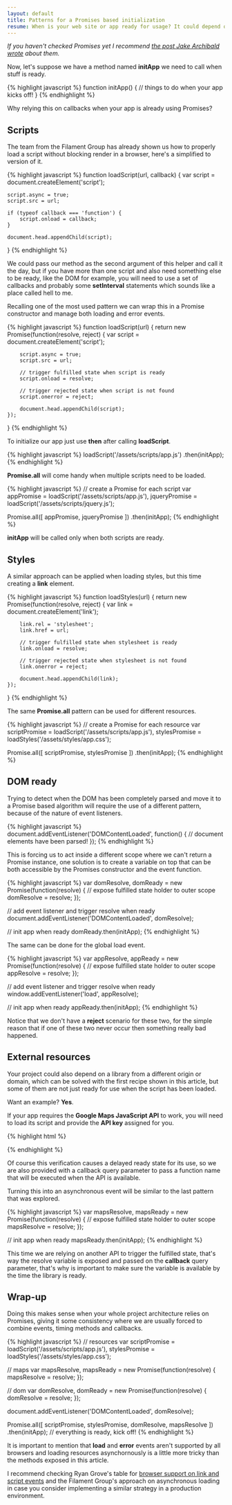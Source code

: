 ```yaml
---
layout: default
title: Patterns for a Promises based initialization
resume: When is your web site or app ready for usage? It could depend on scripts and styles being loaded, it might need an external API to be accessible, or all of them together. Having control over this situation could generate a heavy reliance on callbacks and one of the best ways to fight this asynchronicity are Promises.
---
```


*If you haven't checked Promises yet I recommend [the post Jake Archibald wrote][1] about them.*

Now, let's suppose we have a method named **initApp** we need to call when stuff is ready.

{% highlight javascript %}
function initApp() {
    // things to do when your app kicks off!
}
{% endhighlight %}

Why relying this on callbacks when your app is already using Promises?


## Scripts

The team from the Filament Group has already shown us how to properly load a script without blocking render in a browser, here's a simplified to version of it.

{% highlight javascript %}
function loadScript(url, callback) {
    var script = document.createElement('script');

    script.async = true;
    script.src = url;

    if (typeof callback === 'function') {
        script.onload = callback;
    }

    document.head.appendChild(script);
}
{% endhighlight %}

We could pass our method as the second argument of this helper and call it the day, but if you have more than one script and also need something else to be ready, like the DOM for example, you will need to use a set of callbacks and probably some **setInterval** statements which sounds like a place called hell to me.

Recalling one of the most used pattern we can wrap this in a Promise constructor and manage both loading and error events.

{% highlight javascript %}
function loadScript(url) {
    return new Promise(function(resolve, reject) {
        var script = document.createElement('script');

        script.async = true;
        script.src = url;

        // trigger fulfilled state when script is ready
        script.onload = resolve;

        // trigger rejected state when script is not found
        script.onerror = reject;

        document.head.appendChild(script);   
    });
}
{% endhighlight %}

To initialize our app just use **then** after calling **loadScript**.

{% highlight javascript %}
loadScript('/assets/scripts/app.js')
    .then(initApp);
{% endhighlight %}

**Promise.all** will come handy when multiple scripts need to be loaded.

{% highlight javascript %}
// create a Promise for each script
var appPromise = loadScript('/assets/scripts/app.js'),
    jqueryPromise =  loadScript('/assets/scripts/jquery.js');

Promise.all([ appPromise, jqueryPromise ])
    .then(initApp);
{% endhighlight %}

**initApp** will be called only when both scripts are ready.


## Styles

A similar approach can be applied when loading styles, but this time creating a **link** element.

{% highlight javascript %}
function loadStyles(url) {
    return new Promise(function(resolve, reject) {
        var link = document.createElement('link');

        link.rel = 'stylesheet';
        link.href = url;

        // trigger fulfilled state when stylesheet is ready
        link.onload = resolve;

        // trigger rejected state when stylesheet is not found
        link.onerror = reject;

        document.head.appendChild(link);   
    });
}
{% endhighlight %}

The same **Promise.all** pattern can be used for different resources.

{% highlight javascript %}
// create a Promise for each resource
var scriptPromise = loadScript('/assets/scripts/app.js'),
    stylesPromise =  loadStyles('/assets/styles/app.css');

Promise.all([ scriptPromise, stylesPromise ])
    .then(initApp);
{% endhighlight %}


## DOM ready

Trying to detect when the DOM has been completely parsed and move it to a Promise based algorithm will require the use of a different pattern, because of the nature of event listeners.

{% highlight javascript %}
document.addEventListener('DOMContentLoaded', function() {
    // document elements have been parsed!
});
{% endhighlight %}

This is forcing us to act inside a different scope where we can't return a Promise instance, one solution is to create a variable on top that can be both accessible by the Promises constructor and the event function.

{% highlight javascript %}
var domResolve,
    domReady = new Promise(function(resolve) {
        // expose fulfilled state holder to outer scope
        domResolve = resolve;
    });

// add event listener and trigger resolve when ready
document.addEventListener('DOMContentLoaded', domResolve);

// init app when ready
domReady.then(initApp);
{% endhighlight %}

The same can be done for the global load event.

{% highlight javascript %}
var appResolve,
    appReady = new Promise(function(resolve) {
        // expose fulfilled state holder to outer scope
        appResolve = resolve;
    });

// add event listener and trigger resolve when ready
window.addEventListener('load', appResolve);

// init app when ready
appReady.then(initApp);
{% endhighlight %}

Notice that we don't have a **reject** scenario for these two, for the simple reason that if one of these two never occur then something really bad happened.


## External resources

Your project could also depend on a library from a different origin or domain, which can be solved with the first recipe shown in this article, but some of them are not just ready for use when the script has been loaded.

Want an example? **Yes**.

If your app requires the **Google Maps JavaScript API** to work, you will need to load its script and provide the **API key** assigned for you.

{% highlight html %}
<script src="https://maps.googleapis.com/maps/api/js?key=API_KEY&callback=mapsResolve"></script>
{% endhighlight %}

Of course this verification causes a delayed ready state for its use, so we are also provided with a callback query parameter to pass a function name that will be executed when the API is available.

Turning this into an asynchronous event will be similar to the last pattern that was explored.

{% highlight javascript %}
var mapsResolve,
    mapsReady = new Promise(function(resolve) {
        // expose fulfilled state holder to outer scope
        mapsResolve = resolve;
    });

// init app when ready
mapsReady.then(initApp);
{% endhighlight %}

This time we are relying on another API to trigger the fulfilled state, that's way the resolve variable is exposed and passed on the **callback** query parameter, that's why is important to make sure the variable is available by the time the library is ready.


## Wrap-up

Doing this makes sense when your whole project architecture relies on Promises, giving it some consistency where we are usually forced to combine events, timing methods and callbacks.

{% highlight javascript %}
// resources
var scriptPromise = loadScript('/assets/scripts/app.js'),
    stylesPromise =  loadStyles('/assets/styles/app.css');

// maps
var mapsResolve,
    mapsReady = new Promise(function(resolve) {
        mapsResolve = resolve;
    });

// dom
var domResolve,
    domReady = new Promise(function(resolve) {
        domResolve = resolve;
    });

document.addEventListener('DOMContentLoaded', domResolve);

Promise.all([ scriptPromise, stylesPromise, domResolve, mapsResolve ])
    .then(initApp); // everything is ready, kick off!
{% endhighlight %}

It is important to mention that **load** and **error** events aren't supported by all browsers and loading resources asynchornously is a little more tricky than the methods exposed in this article.

I recommend checking Ryan Grove's table for [browser support on link and script events][2] and the Filament Group's approach on asynchronous loading in case you consider implementing a similar strategy in a production environment.

[1]: http://www.html5rocks.com/en/tutorials/es6/promises/
[2]: https://pie.gd/test/script-link-events/
